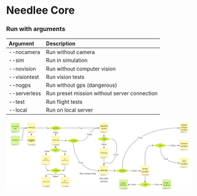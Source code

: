 # Needlee Core

### Run with arguments
| Argument     | Description |
| :--- | :------ |
| --nocamera   | Run without camera                           |
| --sim        | Run in simulation                            |
| --novision   | Run without computer vision                  |
| --visiontest | Run vision tests                             |
| --nogps      | Run without gps (dangerous)                  |
| --serverless | Run preset mission without server connection |
| --test       | Run flight tests                             |
| --local      | Run on local server                          |

![core arguments](./docs/core-args.jpg)